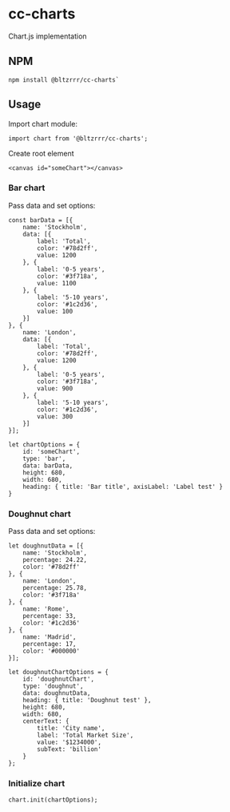 # cc-charts
Chart.js implementation

## NPM
~~~~
npm install @bltzrrr/cc-charts`
~~~~

## Usage
Import chart module:
~~~~
import chart from '@bltzrrr/cc-charts';
~~~~

Create root element
~~~~
<canvas id="someChart"></canvas>
~~~~

### Bar chart
Pass data and set options:
~~~~
const barData = [{
    name: 'Stockholm',
    data: [{
        label: 'Total',
        color: '#78d2ff',
        value: 1200
    }, {
        label: '0-5 years',
        color: '#3f718a',
        value: 1100
    }, {
        label: '5-10 years',
        color: '#1c2d36',
        value: 100
    }]
}, {
    name: 'London',
    data: [{
        label: 'Total',
        color: '#78d2ff',
        value: 1200
    }, {
        label: '0-5 years',
        color: '#3f718a',
        value: 900
    }, {
        label: '5-10 years',
        color: '#1c2d36',
        value: 300
    }]
}];
~~~~

~~~~
let chartOptions = {
    id: 'someChart',
    type: 'bar',
    data: barData,
    height: 680,
    width: 680,
    heading: { title: 'Bar title', axisLabel: 'Label test' }
}
~~~~

### Doughnut chart
Pass data and set options:
~~~~
let doughnutData = [{
    name: 'Stockholm',
    percentage: 24.22,
    color: '#78d2ff'
}, {
    name: 'London',
    percentage: 25.78,
    color: '#3f718a'
}, {
    name: 'Rome',
    percentage: 33,
    color: '#1c2d36'
}, {
    name: 'Madrid',
    percentage: 17,
    color: '#000000'
}];
~~~~
~~~~
let doughnutChartOptions = {
    id: 'doughnutChart',
    type: 'doughnut',
    data: doughnutData,
    heading: { title: 'Doughnut test' },
    height: 680,
    width: 680,
    centerText: {
        title: 'City name',
        label: 'Total Market Size',
        value: '$1234000',
        subText: 'billion'
    }
};
~~~~

### Initialize chart
~~~~
chart.init(chartOptions);
~~~~

